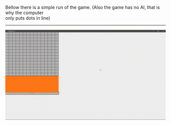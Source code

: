 Bellow there is a simple run of the game. (Also the game has no AI, that is why the computer<br>
 only puts dots in line)<hr>
![Alt text](video_run/run.gif)
